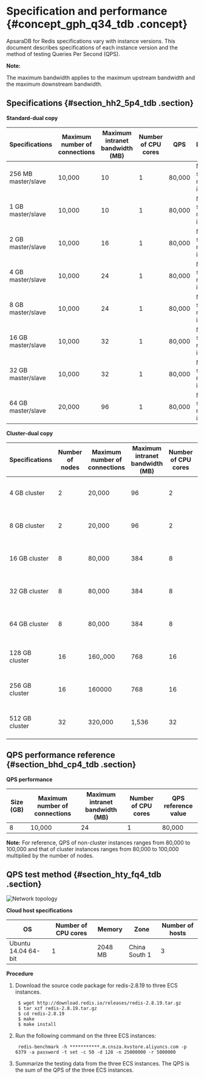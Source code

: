 # Specification and performance {#concept_gph_q34_tdb .concept}

ApsaraDB for Redis specifications vary with instance versions. This document describes specifications of each instance version and the method of testing Queries Per Second \(QPS\).

**Note:** 

The maximum bandwidth applies to the maximum upstream bandwidth and the maximum downstream bandwidth.

## Specifications {#section_hh2_5p4_tdb .section}

**Standard-dual copy**

|Specifications|Maximum number of connections|Maximum intranet bandwidth \(MB\)|Number of CPU cores|QPS|Description|
|--------------|-----------------------------|---------------------------------|-------------------|---|-----------|
|256 MB master/slave|10,000|10|1|80,000|Master-slave dual-node instances|
|1 GB master/slave|10,000|10|1|80,000|Master-slave dual-node instances|
|2 GB master/slave|10,000|16|1|80,000|Master-slave dual-node instances|
|4 GB master/slave|10,000|24|1|80,000|Master-slave dual-node instances|
|8 GB master/slave|10,000|24|1|80,000|Master-slave dual-node instances|
|16 GB master/slave|10,000|32|1|80,000|Master-slave dual-node instances|
|32 GB master/slave|10,000|32|1|80,000|Master-slave dual-node instances|
|64 GB master/slave|20,000|96|1|80,000|Master-slave dual-node instances|

**Cluster-dual copy**

|Specifications|Number of nodes|Maximum number of connections|Maximum intranet bandwidth \(MB\)|Number of CPU cores|QPS|Description|
|--------------|---------------|-----------------------------|---------------------------------|-------------------|---|-----------|
|4 GB cluster|2|20,000|96|2|160,000|High-performance cluster instances|
|8 GB cluster|2|20,000|96|2|160,000|High-performance cluster instances|
|16 GB cluster|8|80,000|384|8|640,000|High-performance cluster instances|
|32 GB cluster|8|80,000|384|8|640,000|High-performance cluster instances|
|64 GB cluster|8|80,000|384|8|640,000|High-performance cluster instances|
|128 GB cluster|16|160,,000|768|16|1,280,000|High-performance cluster instances|
|256 GB cluster|16|160000|768|16|1,280,000|High-performance cluster instances|
|512 GB cluster|32|320,000|1,536|32|2,560,000|High-performance cluster instances|

## QPS performance reference {#section_bhd_cp4_tdb .section}

**QPS performance**

|Size \(GB\)|Maximum number of connections|Maximum intranet bandwidth \(MB\)|Number of CPU cores|QPS reference value|
|-----------|-----------------------------|---------------------------------|-------------------|-------------------|
|8|10,000|24|1|80,000|

**Note:** For reference, QPS of non-cluster instances ranges from 80,000 to 100,000 and that of cluster instances ranges from 80,000 to 100,000 multiplied by the number of nodes.

## QPS test method {#section_hty_fq4_tdb .section}

 ![](http://docs-aliyun.cn-hangzhou.oss.aliyun-inc.com/assets/pic/26350/cn_zh/1475048908348/test-net.png "Network topology") 

**Cloud host specifications**

|OS|Number of CPU cores|Memory|Zone|Number of hosts|
|--|-------------------|------|----|---------------|
|Ubuntu 14.04 64-bit|1|2048 MB|China South 1|3|

**Procedure**

1.  Download the source code package for redis-2.8.19 to three ECS instances.

    ```
     $ wget http://download.redis.io/releases/redis-2.8.19.tar.gz
     $ tar xzf redis-2.8.19.tar.gz
     $ cd redis-2.8.19
     $ make
     $ make install
    ```

2.  Run the following command on the three ECS instances:

    ```
     redis-benchmark -h ***********.m.cnsza.kvstore.aliyuncs.com -p 6379 -a password -t set -c 50 -d 128 -n 25000000 -r 5000000
    ```

3.  Summarize the testing data from the three ECS instances. The QPS is the sum of the QPS of the three ECS instances.


